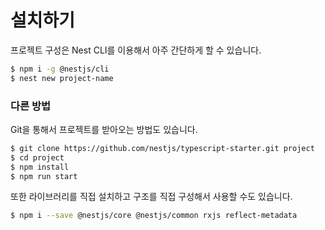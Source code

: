 # 설치하기

프로젝트 구성은 Nest CLI를 이용해서 아주 간단하게 할 수 있습니다.

```bash
$ npm i -g @nestjs/cli
$ nest new project-name
```

### 다른 방법

Git을 통해서 프로젝트를 받아오는 방법도 있습니다.

```bash
$ git clone https://github.com/nestjs/typescript-starter.git project
$ cd project
$ npm install
$ npm run start
```

또한 라이브러리를 직접 설치하고 구조를 직접 구성해서 사용할 수도 있습니다.

```bash
$ npm i --save @nestjs/core @nestjs/common rxjs reflect-metadata
```
